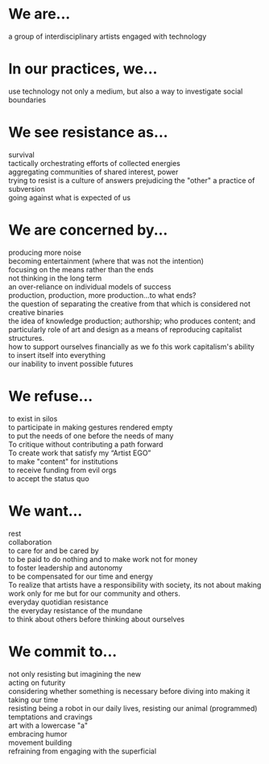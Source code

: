 # We are...
a group of interdisciplinary artists engaged with technology

# In our practices, we...
use technology not only a medium, but also a way to investigate social boundaries

# We see resistance as...
survival  
tactically orchestrating efforts of collected energies  
aggregating communities of shared interest, power  
trying to resist is a culture of answers
prejudicing the "other" a practice of subversion  
going against what is expected of us

# We are concerned by...
producing more noise  
becoming entertainment (where that was not the intention)  
focusing on the means rather than the ends  
not thinking in the long term  
an over-reliance on individual models of success  
production, production, more production...to what ends?  
the question of separating the creative from that which is considered not creative
binaries  
the idea of knowledge production; authorship; who produces content; and particularly role of art and design as a means of reproducing capitalist structures.  
how to support ourselves financially as we fo this work
capitalism's ability to insert itself into everything  
our inability to invent possible futures

# We refuse...
to exist in silos  
to participate in making gestures rendered empty  
to put the needs of one before the needs of many  
To critique without contributing a path forward  
To create work that satisfy my “Artist EGO”  
to make "content" for institutions  
to receive funding from evil orgs  
to accept the status quo

# We want...
rest  
collaboration  
to care for and be cared by  
to be paid to do nothing and to make work not for money  
to foster leadership and autonomy  
to be compensated for our time and energy  
To realize that artists have a responsibility with society, its not about making work only for me but for our community and others.  
everyday quotidian resistance  
the everyday resistance of the mundane  
to think about others before thinking about ourselves

# We commit to...
not only resisting but imagining the new  
acting on futurity  
considering whether something is necessary before diving into making it  
taking our time  
resisting being a robot in our daily lives, resisting our animal (programmed) temptations and cravings  
art with a lowercase "a"  
embracing humor  
movement building  
refraining from engaging with the superficial

